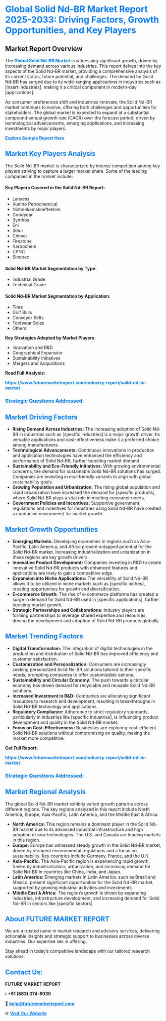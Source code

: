 <h1 style="color: #007BFF;">Global Solid Nd-BR Market Report 2025-2033: Driving Factors, Growth Opportunities, and Key Players</h1>

<section id="overview">
<h2>Market Report Overview</h2>
<p>The <a href="https://www.futuremarketreport.com/industry-report/solid-nd-br-market" style="color: #007BFF; text-decoration: none;"><strong>Global Solid Nd-BR Market</strong></a> is witnessing significant growth, driven by increasing demand across various industries. This report delves into the key aspects of the Solid Nd-BR market, providing a comprehensive analysis of its current status, future potential, and challenges. The demand for Solid Nd-BR has surged due to its wide-ranging applications in industries such as [insert industries], making it a critical component in modern-day [applications].</p>
<p>As consumer preferences shift and industries innovate, the Solid Nd-BR market continues to evolve, offering both challenges and opportunities for stakeholders. The global market is expected to expand at a substantial compound annual growth rate (CAGR) over the forecast period, driven by technological advancements, emerging applications, and increasing investments by major players.</p>
</section>

<section id="overview">
<p><a href="https://www.futuremarketreport.com/request-sample/reportId=89727" style="color: #007BFF; text-decoration: none;"><strong>Explore Sample Report Here</strong></a></p>
</section>

<section id="key-players">
<h2 style="color: #007BFF;">Market Key Players Analysis</h2>
<p>The Solid Nd-BR market is characterized by intense competition among key players striving to capture a larger market share. Some of the leading companies in the market include:</p>
<h4>Key Players Covered in the Solid Nd-BR Report:</h4>
<ul><li>Lanxess</li><li>Kumho Petrochemical</li><li>Nizhnekamskneftekhim</li><li>Goodyear</li><li>Synthos</li><li>Eni</li><li>Sibur</li><li>Chimei</li><li>Firestone</li><li>Karbochem</li><li>CPNC</li><li>Sinopec</li></ul>
<h4>Solid Nd-BR Market Segmentation by Type:</h4>
<ul><li>Industrial Grade</li><li>Technical Grade</li></ul>

<h4>Solid Nd-BR Market Segmentation by Application:</h4>
<ul><li>Tires</li><li>Golf Balls</li><li>Conveyor Belts</li><li>Footwear Soles</li><li>Others</li></ul>
<p><strong>Key Strategies Adopted by Market Players:</strong></p>
<ul>
<li>Innovation and R&D</li>
<li>Geographical Expansion</li>
<li>Sustainability Initiatives</li>
<li>Mergers and Acquisitions</li>
</ul>
</section>

<section>
<p><strong>Read Full Analysis: </strong></p><a href="https://www.futuremarketreport.com/industry-report/solid-nd-br-market" style="color: #007BFF; text-decoration: none;"><strong>https://www.futuremarketreport.com/industry-report/solid-nd-br-market</strong></a>
<h3 style="color: #007BFF;">Strategic Questions Addressed:</h3>
</section>

<section id="driving-factors">
<h2 style="color: #007BFF;">Market Driving Factors</h2>
<ul>
<li><strong>Rising Demand Across Industries:</strong> The increasing adoption of Solid Nd-BR in industries such as [specific industries] is a major growth driver. Its versatile applications and cost-effectiveness make it a preferred choice among manufacturers.</li>
<li><strong>Technological Advancements:</strong> Continuous innovations in production and application technologies have enhanced the efficiency and performance of Solid Nd-BR, further boosting market demand.</li>
<li><strong>Sustainability and Eco-Friendly Initiatives:</strong> With growing environmental concerns, the demand for sustainable Solid Nd-BR solutions has surged. Companies are investing in eco-friendly variants to align with global sustainability goals.</li>
<li><strong>Growing Population and Urbanization:</strong> The rising global population and rapid urbanization have increased the demand for [specific products], where Solid Nd-BR plays a vital role in meeting consumer needs.</li>
<li><strong>Government Policies and Incentives:</strong> Supportive government regulations and incentives for industries using Solid Nd-BR have created a conducive environment for market growth.</li>
</ul>
</section>

<section id="growth-opportunities">
<h2 style="color: #007BFF;">Market Growth Opportunities</h2>
<ul>
<li><strong>Emerging Markets:</strong> Developing economies in regions such as Asia-Pacific, Latin America, and Africa present untapped potential for the Solid Nd-BR market. Increasing industrialization and urbanization in these regions are key growth drivers.</li>
<li><strong>Innovative Product Development:</strong> Companies investing in R&D to create innovative Solid Nd-BR products with enhanced features and applications are likely to gain a competitive edge.</li>
<li><strong>Expansion into Niche Applications:</strong> The versatility of Solid Nd-BR allows it to be utilized in niche markets such as [specific niches], creating opportunities for growth and diversification.</li>
<li><strong>E-commerce Growth:</strong> The rise of e-commerce platforms has created a surge in demand for Solid Nd-BR used in [specific applications], further boosting market growth.</li>
<li><strong>Strategic Partnerships and Collaborations:</strong> Industry players are forming partnerships to leverage shared expertise and resources, driving the development and adoption of Solid Nd-BR products globally.</li>
</ul>
</section>

<section id="trending-factors">
<h2 style="color: #007BFF;">Market Trending Factors</h2>
<ul>
<li><strong>Digital Transformation:</strong> The integration of digital technologies in the production and distribution of Solid Nd-BR has improved efficiency and customer satisfaction.</li>
<li><strong>Customization and Personalization:</strong> Consumers are increasingly seeking personalized Solid Nd-BR solutions tailored to their specific needs, prompting companies to offer customizable options.</li>
<li><strong>Sustainability and Circular Economy:</strong> The push towards a circular economy has driven demand for recyclable and reusable Solid Nd-BR solutions.</li>
<li><strong>Increased Investment in R&D:</strong> Companies are allocating significant resources to research and development, resulting in breakthroughs in Solid Nd-BR technology and applications.</li>
<li><strong>Regulatory Compliance:</strong> Adherence to strict regulatory standards, particularly in industries like [specific industries], is influencing product development and quality in the Solid Nd-BR market.</li>
<li><strong>Focus on Cost-Effectiveness:</strong> Businesses are exploring cost-efficient Solid Nd-BR solutions without compromising on quality, making the market more competitive.</li>
</ul>
</section>

<section>
<p><strong>Get Full Report: </strong></p><a href="https://www.futuremarketreport.com/industry-report/solid-nd-br-market" style="color: #007BFF; text-decoration: none;"><strong>https://www.futuremarketreport.com/industry-report/solid-nd-br-market</strong></a>
<h3 style="color: #007BFF;">Strategic Questions Addressed:</h3>
</section>


<section id="regional-analysis">
<h2 style="color: #007BFF;">Market Regional Analysis</h2>
<p>The global Solid Nd-BR market exhibits varied growth patterns across different regions. The key regions analyzed in this report include North America, Europe, Asia-Pacific, Latin America, and the Middle East & Africa:</p>
<ul>
<li><strong>North America:</strong> This region remains a dominant player in the Solid Nd-BR market due to its advanced industrial infrastructure and high adoption of new technologies. The U.S. and Canada are leading markets in this region.</li>
<li><strong>Europe:</strong> Europe has witnessed steady growth in the Solid Nd-BR market, driven by stringent environmental regulations and a focus on sustainability. Key countries include Germany, France, and the U.K.</li>
<li><strong>Asia-Pacific:</strong> The Asia-Pacific region is experiencing rapid growth, fueled by industrialization, urbanization, and increasing demand for Solid Nd-BR in countries like China, India, and Japan.</li>
<li><strong>Latin America:</strong> Emerging markets in Latin America, such as Brazil and Mexico, present significant opportunities for the Solid Nd-BR market, supported by growing industrial activities and investments.</li>
<li><strong>Middle East & Africa:</strong> The region’s growth is driven by expanding industries, infrastructure development, and increasing demand for Solid Nd-BR in sectors like [specific sectors].</li>
</ul>
</section>

<footer>
<h2 style="color: #007BFF;">About FUTURE MARKET REPORT</h2>
<p>We are a trusted name in market research and advisory services, delivering actionable insights and strategic support to businesses across diverse industries. Our expertise lies in offering:</p>

<p>Stay ahead in today’s competitive landscape with our tailored research solutions.</p>

<h2 style="color: #007BFF;">Contact Us:</h2>
<p><strong>FUTURE MARKET REPORT</strong></p>
<p>📞 <strong>+91 (883) 074-8030</strong></p>
<p>📧 <strong><a href="mailto:help@futuremarketreport.com" style="color: #007BFF;">help@futuremarketreport.com</a></strong></p>
<p>🌐 <strong><a href="https://www.futuremarketreport.com/" style="color: #007BFF;">Visit Our Website</a></strong></p>
</footer>